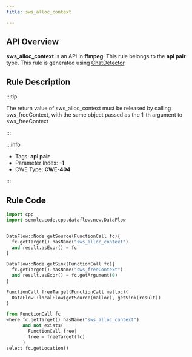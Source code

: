 ```yaml
---
title: sws_alloc_context

---
```



## API Overview
**sws_alloc_context** is an API in **ffmpeg**. This rule belongs to the **api pair** type. This rule is generated using [ChatDetector](../../tools/ChatDetector).
## Rule Description

:::tip

The return value of sws_alloc_context must be released by calling sws_freeContext, with the same object passed as the 1-th argument to sws_freeContext

:::

:::info

- Tags: **api pair**
- Parameter Index: **-1**
- CWE Type: **CWE-404**

:::

## Rule Code
```python
import cpp
import semmle.code.cpp.dataflow.new.DataFlow


DataFlow::Node getSource(FunctionCall fc){
  fc.getTarget().hasName("sws_alloc_context")
  and result.asExpr() = fc
}

DataFlow::Node getSink(FunctionCall fc){
  fc.getTarget().hasName("sws_freeContext")
  and result.asExpr() = fc.getArgument(0)
}

FunctionCall freeTarget(FunctionCall malloc){
  DataFlow::localFlow(getSource(malloc), getSink(result))
}

from FunctionCall fc
where fc.getTarget().hasName("sws_alloc_context")
      and not exists(
        FunctionCall free| 
        free = freeTarget(fc)
      )
select fc.getLocation()

```